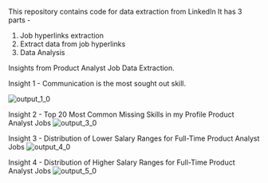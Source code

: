 This repository contains code for data extraction from LinkedIn 
It has 3 parts - 
1. Job hyperlinks extraction
2. Extract data from job hyperlinks
3. Data Analysis

Insights from Product Analyst Job Data Extraction.

Insight 1 - 
Communication is the most sought out skill.

![output_1_0](https://github.com/MAdhavbhatia222/Linkedin_Scrap_Py/assets/32282603/3ad621b9-56df-47da-92e0-d994382d6d43)

Insight 2 - 
Top 20 Most Common Missing Skills in my Profile Product Analyst Jobs
![output_3_0](https://github.com/MAdhavbhatia222/Linkedin_Scrap_Py/assets/32282603/476a2abf-6392-457e-bea9-439327c056c9)

Insight 3 - 
Distribution of Lower Salary Ranges for Full-Time Product Analyst Jobs
![output_4_0](https://github.com/MAdhavbhatia222/Linkedin_Scrap_Py/assets/32282603/8909b59f-c484-476b-8c73-448326b40a36)

Insight 4 -
Distribution of Higher Salary Ranges for Full-Time Product Analyst Jobs
![output_5_0](https://github.com/MAdhavbhatia222/Linkedin_Scrap_Py/assets/32282603/024ff1d4-4839-4837-a2cc-d552b75b7356)
